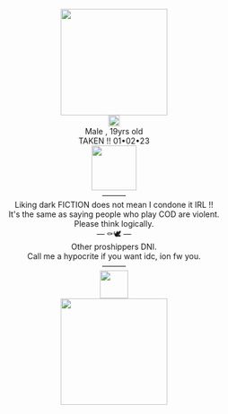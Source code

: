 <div align="center"> <br />
  <img src="https://file.garden/ZlTvQTBYblwbIgy5/ca6da52e628d480cc03b848ab9e952fb.webp" "width="190" height="190"> <br />
  <img src="https://file.garden/Zlo7whFY2AfQROME/tumblr_c0d50c3461b1ad80f456b55aa9e2818f_fdf86dd5_400.gif" "width="20" height="20">
  <br /> 
  Male , 19yrs old <br />
  TAKEN !! 01•02•23 <br /> 
  <img src="https://file.garden/Zlo7whFY2AfQROME/pinkcat.gif" "width="80" height="80"> <br />
  ——— <br />
  Liking dark FICTION does not mean I condone it IRL !! <br />
  It's the same as saying people who play COD are violent. <br />
  Please think logically. <br />
 — ⚰️🕊️ — <br />
  Other proshippers DNI. <br />
  Call me a hypocrite if you want idc, ion fw you. <br /> 
  ——— <br />
  <img src="https://file.garden/Zlo7whFY2AfQROME/F690491-C-27-B0-476-D-8330-949-F6-CDE1-B81.gif" "width="50" height="50"> <br />
  <img src="https://file.garden/Zlo7whFY2AfQROME/bcc49c6a90e10d847f76c4840c4599ef.jpg" "width="190" height="190"> <br />
</div>
